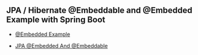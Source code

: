 ## JPA / Hibernate @Embeddable and @Embedded Example with Spring Boot

- [@Embedded Example](https://www.callicoder.com/hibernate-spring-boot-jpa-embeddable-demo/)

- [JPA @Embedded And @Embeddable](https://www.baeldung.com/jpa-embedded-embeddable)




